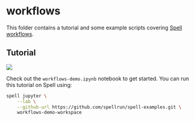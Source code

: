 # workflows

This folder contains a tutorial and some example scripts covering [Spell workflows](http://aleksey.spell:3000/docs/workflow_overview/).

## Tutorial

![](https://i.imgur.com/W5Ugs0S.png)

Check out the `workflows-demo.ipynb` notebook to get started. You can run this tutorial on Spell using:

```bash
spell jupyter \
    --lab \
    --github-url https://github.com/spellrun/spell-examples.git \
    workflows-demo-workspace
```
